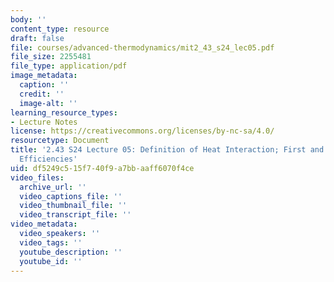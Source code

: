 ```yaml
---
body: ''
content_type: resource
draft: false
file: courses/advanced-thermodynamics/mit2_43_s24_lec05.pdf
file_size: 2255481
file_type: application/pdf
image_metadata:
  caption: ''
  credit: ''
  image-alt: ''
learning_resource_types:
- Lecture Notes
license: https://creativecommons.org/licenses/by-nc-sa/4.0/
resourcetype: Document
title: '2.43 S24 Lecture 05: Definition of Heat Interaction; First and Second Law
  Efficiencies'
uid: df5249c5-15f7-40f9-a7bb-aaff6070f4ce
video_files:
  archive_url: ''
  video_captions_file: ''
  video_thumbnail_file: ''
  video_transcript_file: ''
video_metadata:
  video_speakers: ''
  video_tags: ''
  youtube_description: ''
  youtube_id: ''
---
```

